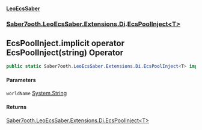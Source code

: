 #### [LeoEcsSaber](index.md 'index')
### [Saber7ooth.LeoEcsSaber.Extensions.Di](Saber7ooth.LeoEcsSaber.Extensions.Di.md 'Saber7ooth.LeoEcsSaber.Extensions.Di').[EcsPoolInject&lt;T&gt;](EcsPoolInject_T_.md 'Saber7ooth.LeoEcsSaber.Extensions.Di.EcsPoolInject<T>')

## EcsPoolInject<T>.implicit operator EcsPoolInject<T>(string) Operator

```csharp
public static Saber7ooth.LeoEcsSaber.Extensions.Di.EcsPoolInject<T> implicit operator EcsPoolInject<T>(string worldName);
```
#### Parameters

<a name='Saber7ooth.LeoEcsSaber.Extensions.Di.EcsPoolInject_T_.op_ImplicitSaber7ooth.LeoEcsSaber.Extensions.Di.EcsPoolInject_T_(string).worldName'></a>

`worldName` [System.String](https://docs.microsoft.com/en-us/dotnet/api/System.String 'System.String')

#### Returns
[Saber7ooth.LeoEcsSaber.Extensions.Di.EcsPoolInject&lt;](EcsPoolInject_T_.md 'Saber7ooth.LeoEcsSaber.Extensions.Di.EcsPoolInject<T>')[T](EcsPoolInject_T_.md#Saber7ooth.LeoEcsSaber.Extensions.Di.EcsPoolInject_T_.T 'Saber7ooth.LeoEcsSaber.Extensions.Di.EcsPoolInject<T>.T')[&gt;](EcsPoolInject_T_.md 'Saber7ooth.LeoEcsSaber.Extensions.Di.EcsPoolInject<T>')